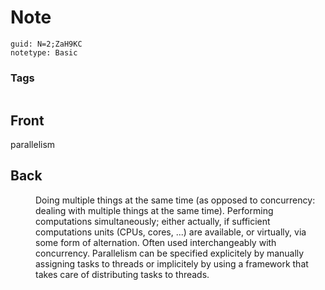 # Note
```
guid: N=2;ZaH9KC
notetype: Basic
```

### Tags
```
```

## Front
parallelism

## Back
<dd>Doing multiple things at the same time (as opposed to concurrency: 
dealing with multiple things at the same time). Performing computations 
simultaneously; either actually, if sufficient computations units (CPUs,
 cores, ...) are available, or virtually, via some form of alternation. 
Often used interchangeably with concurrency. Parallelism can be 
specified explicitely by manually assigning tasks to threads or 
implicitely by using a framework that takes care of distributing tasks 
to threads.</dd>
